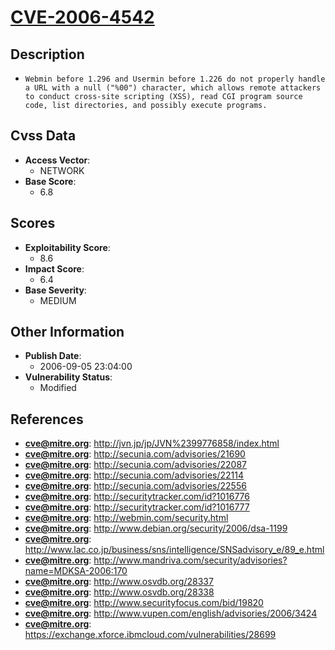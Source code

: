 
# [CVE-2006-4542](http://jvn.jp/jp/JVN%2399776858/index.html)

## Description

- `Webmin before 1.296 and Usermin before 1.226 do not properly handle a URL with a null ("%00") character, which allows remote attackers to conduct cross-site scripting (XSS), read CGI program source code, list directories, and possibly execute programs.`

## Cvss Data

- **Access Vector**:
  - NETWORK
- **Base Score**:
  - 6.8

## Scores

- **Exploitability Score**:
  - 8.6
- **Impact Score**:
  - 6.4
- **Base Severity**:
  - MEDIUM

## Other Information

- **Publish Date**:
  - 2006-09-05 23:04:00
- **Vulnerability Status**:
  - Modified

## References

- **cve@mitre.org**: http://jvn.jp/jp/JVN%2399776858/index.html
- **cve@mitre.org**: http://secunia.com/advisories/21690
- **cve@mitre.org**: http://secunia.com/advisories/22087
- **cve@mitre.org**: http://secunia.com/advisories/22114
- **cve@mitre.org**: http://secunia.com/advisories/22556
- **cve@mitre.org**: http://securitytracker.com/id?1016776
- **cve@mitre.org**: http://securitytracker.com/id?1016777
- **cve@mitre.org**: http://webmin.com/security.html
- **cve@mitre.org**: http://www.debian.org/security/2006/dsa-1199
- **cve@mitre.org**: http://www.lac.co.jp/business/sns/intelligence/SNSadvisory_e/89_e.html
- **cve@mitre.org**: http://www.mandriva.com/security/advisories?name=MDKSA-2006:170
- **cve@mitre.org**: http://www.osvdb.org/28337
- **cve@mitre.org**: http://www.osvdb.org/28338
- **cve@mitre.org**: http://www.securityfocus.com/bid/19820
- **cve@mitre.org**: http://www.vupen.com/english/advisories/2006/3424
- **cve@mitre.org**: https://exchange.xforce.ibmcloud.com/vulnerabilities/28699
